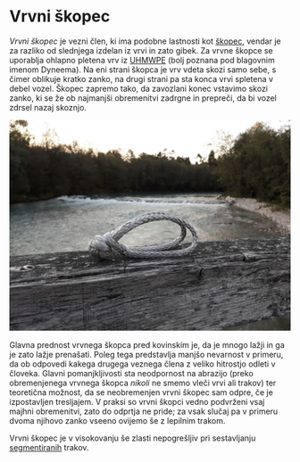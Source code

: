 # Vrvni škopec

_Vrvni škopec_ je vezni člen, ki ima podobne lastnosti kot [škopec](/skopec),
vendar je za razliko od slednjega izdelan iz vrvi in zato gibek. Za vrvne škopce
se uporablja ohlapno pletena vrv iz
[UHMWPE](https://en.wikipedia.org/wiki/UHMWPE) (bolj poznana pod blagovnim
imenom Dyneema). Na eni strani škopca je vrv vdeta skozi samo sebe, s čimer
oblikuje kratko zanko, na drugi strani pa sta konca vrvi spletena v debel vozel.
Škopec zapremo tako, da zavozlani konec vstavimo skozi zanko, ki se že ob
najmanjši obremenitvi zadrgne in prepreči, da bi vozel zdrsel nazaj skoznjo.

![Vrvni škopec](images/softshackle.jpg)

Glavna prednost vrvnega škopca pred kovinskim je, da je mnogo lažji in ga je
zato lažje prenašati. Poleg tega predstavlja manjšo nevarnost v primeru, da ob
odpovedi kakega drugega veznega člena z veliko hitrostjo odleti v človeka.
Glavni pomanjkljivosti sta neodpornost na abrazijo (preko obremenjenega vrvnega
škopca _nikoli_ ne smemo vleči vrvi ali trakov) ter teoretična možnost, da se
neobremenjen vrvni škopec sam odpre, če je izpostavljen tresljajem. V praksi so
vrvni škopci vedno podvrženi vsaj majhni obremenitvi, zato do odprtja ne pride;
za vsak slučaj pa v primeru dvoma njihovo zanko vseeno ovijemo še z lepilnim
trakom.

Vrvni škopec je v visokovanju še zlasti nepogrešljiv pri sestavljanju
[segmentiranih](/segmentiranje) trakov.
